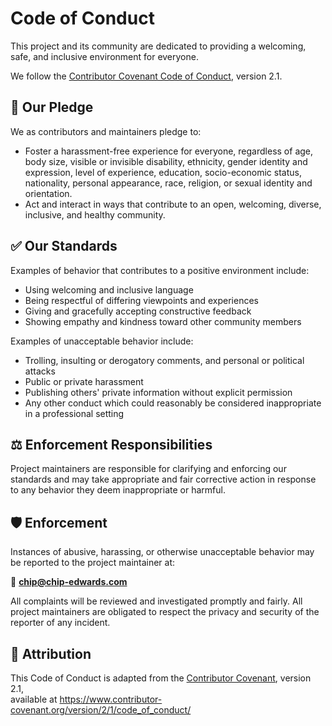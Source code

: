 ﻿# Code of Conduct

This project and its community are dedicated to providing a welcoming, safe, and inclusive environment for everyone.

We follow the [Contributor Covenant Code of Conduct](https://www.contributor-covenant.org/version/2/1/code_of_conduct/), version 2.1.

## 💬 Our Pledge

We as contributors and maintainers pledge to:

- Foster a harassment-free experience for everyone, regardless of age, body size, visible or invisible disability, ethnicity, gender identity and expression, level of experience, education, socio-economic status, nationality, personal appearance, race, religion, or sexual identity and orientation.
- Act and interact in ways that contribute to an open, welcoming, diverse, inclusive, and healthy community.

## ✅ Our Standards

Examples of behavior that contributes to a positive environment include:

- Using welcoming and inclusive language
- Being respectful of differing viewpoints and experiences
- Giving and gracefully accepting constructive feedback
- Showing empathy and kindness toward other community members

Examples of unacceptable behavior include:

- Trolling, insulting or derogatory comments, and personal or political attacks
- Public or private harassment
- Publishing others' private information without explicit permission
- Any other conduct which could reasonably be considered inappropriate in a professional setting

## ⚖️ Enforcement Responsibilities

Project maintainers are responsible for clarifying and enforcing our standards and may take appropriate and fair corrective action in response to any behavior they deem inappropriate or harmful.

## 🛡️ Enforcement

Instances of abusive, harassing, or otherwise unacceptable behavior may be reported to the project maintainer at:

📧 **chip@chip-edwards.com**

All complaints will be reviewed and investigated promptly and fairly. All project maintainers are obligated to respect the privacy and security of the reporter of any incident.

## 📘 Attribution

This Code of Conduct is adapted from the [Contributor Covenant][homepage], version 2.1,  
available at https://www.contributor-covenant.org/version/2/1/code_of_conduct/

[homepage]: https://www.contributor-covenant.org
